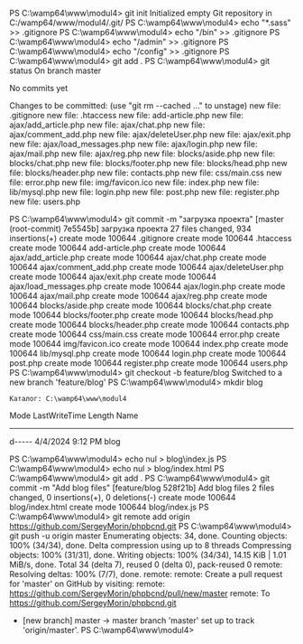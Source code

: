 PS C:\wamp64\www\modul4> git init
Initialized empty Git repository in C:/wamp64/www/modul4/.git/
PS C:\wamp64\www\modul4> echo "*.sass" >> .gitignore
PS C:\wamp64\www\modul4> echo "/bin" >> .gitignore
PS C:\wamp64\www\modul4> echo "/admin" >> .gitignore
PS C:\wamp64\www\modul4> echo "/config" >> .gitignore
PS C:\wamp64\www\modul4> git add .
PS C:\wamp64\www\modul4> git status
On branch master

No commits yet

Changes to be committed:
  (use "git rm --cached <file>..." to unstage)
        new file:   .gitignore
        new file:   .htaccess
        new file:   add-article.php
        new file:   ajax/add_article.php
        new file:   ajax/chat.php
        new file:   ajax/comment_add.php
        new file:   ajax/deleteUser.php
        new file:   ajax/exit.php
        new file:   ajax/load_messages.php
        new file:   ajax/login.php
        new file:   ajax/mail.php
        new file:   ajax/reg.php
        new file:   blocks/aside.php
        new file:   blocks/chat.php
        new file:   blocks/footer.php
        new file:   blocks/head.php
        new file:   blocks/header.php
        new file:   contacts.php
        new file:   css/main.css
        new file:   error.php
        new file:   img/favicon.ico
        new file:   index.php
        new file:   lib/mysql.php
        new file:   login.php
        new file:   post.php
        new file:   register.php
        new file:   users.php

PS C:\wamp64\www\modul4> git commit -m "загрузка проекта" 
[master (root-commit) 7e5545b] загрузка проекта
 27 files changed, 934 insertions(+)
 create mode 100644 .gitignore
 create mode 100644 .htaccess
 create mode 100644 add-article.php
 create mode 100644 ajax/add_article.php
 create mode 100644 ajax/chat.php
 create mode 100644 ajax/comment_add.php
 create mode 100644 ajax/deleteUser.php
 create mode 100644 ajax/exit.php
 create mode 100644 ajax/load_messages.php
 create mode 100644 ajax/login.php
 create mode 100644 ajax/mail.php
 create mode 100644 ajax/reg.php
 create mode 100644 blocks/aside.php
 create mode 100644 blocks/chat.php
 create mode 100644 blocks/footer.php
 create mode 100644 blocks/head.php
 create mode 100644 blocks/header.php
 create mode 100644 contacts.php
 create mode 100644 css/main.css
 create mode 100644 error.php
 create mode 100644 img/favicon.ico
 create mode 100644 index.php
 create mode 100644 lib/mysql.php
 create mode 100644 login.php
 create mode 100644 post.php
 create mode 100644 register.php
 create mode 100644 users.php
PS C:\wamp64\www\modul4> git checkout -b feature/blog
Switched to a new branch 'feature/blog'
PS C:\wamp64\www\modul4> mkdir blog


    Каталог: C:\wamp64\www\modul4


Mode                 LastWriteTime         Length Name
----                 -------------         ------ ----
d-----          4/4/2024   9:12 PM                blog


PS C:\wamp64\www\modul4> echo nul > blog\index.js
PS C:\wamp64\www\modul4> echo nul > blog/index.html
PS C:\wamp64\www\modul4> git add .
PS C:\wamp64\www\modul4> git commit -m "Add blog files"
[feature/blog 528f21b] Add blog files
 2 files changed, 0 insertions(+), 0 deletions(-)
 create mode 100644 blog/index.html
 create mode 100644 blog/index.js
PS C:\wamp64\www\modul4> git remote add origin https://github.com/SergeyMorin/phpbcnd.git
PS C:\wamp64\www\modul4> git push -u origin master
Enumerating objects: 34, done.
Counting objects: 100% (34/34), done.
Delta compression using up to 8 threads
Compressing objects: 100% (31/31), done.
Writing objects: 100% (34/34), 14.15 KiB | 1.01 MiB/s, done.
Total 34 (delta 7), reused 0 (delta 0), pack-reused 0
remote: Resolving deltas: 100% (7/7), done.
remote:
remote: Create a pull request for 'master' on GitHub by visiting:
remote:      https://github.com/SergeyMorin/phpbcnd/pull/new/master
remote:
To https://github.com/SergeyMorin/phpbcnd.git
 * [new branch]      master -> master
branch 'master' set up to track 'origin/master'.
PS C:\wamp64\www\modul4> 

